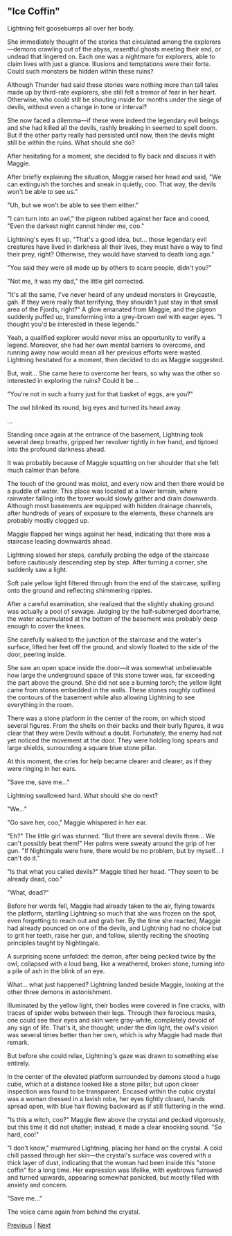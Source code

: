 ## "Ice Coffin"
Lightning felt goosebumps all over her body.

She immediately thought of the stories that circulated among the explorers—demons crawling out of the abyss, resentful ghosts meeting their end, or undead that lingered on. Each one was a nightmare for explorers, able to claim lives with just a glance. Illusions and temptations were their forte. Could such monsters be hidden within these ruins?

Although Thunder had said these stories were nothing more than tall tales made up by third-rate explorers, she still felt a tremor of fear in her heart. Otherwise, who could still be shouting inside for months under the siege of devils, without even a change in tone or interval?

She now faced a dilemma—if these were indeed the legendary evil beings and she had killed all the devils, rashly breaking in seemed to spell doom. But if the other party really had persisted until now, then the devils might still be within the ruins. What should she do?

After hesitating for a moment, she decided to fly back and discuss it with Maggie.

After briefly explaining the situation, Maggie raised her head and said, "We can extinguish the torches and sneak in quietly, coo. That way, the devils won't be able to see us."

"Uh, but we won't be able to see them either."

"I can turn into an owl," the pigeon rubbed against her face and cooed, "Even the darkest night cannot hinder me, coo."

Lightning's eyes lit up, "That's a good idea, but... those legendary evil creatures have lived in darkness all their lives, they must have a way to find their prey, right? Otherwise, they would have starved to death long ago."



"You said they were all made up by others to scare people, didn't you?"

"Not me, it was my dad," the little girl corrected.

"It's all the same, I've never heard of any undead monsters in Greycastle, gah. If they were really that terrifying, they shouldn't just stay in that small area of the Fjords, right?" A glow emanated from Maggie, and the pigeon suddenly puffed up, transforming into a grey-brown owl with eager eyes. "I thought you'd be interested in these legends."

Yeah, a qualified explorer would never miss an opportunity to verify a legend. Moreover, she had her own mental barriers to overcome, and running away now would mean all her previous efforts were wasted. Lightning hesitated for a moment, then decided to do as Maggie suggested.

But, wait... She came here to overcome her fears, so why was the other so interested in exploring the ruins? Could it be...

"You're not in such a hurry just for that basket of eggs, are you?"

The owl blinked its round, big eyes and turned its head away.

...

Standing once again at the entrance of the basement, Lightning took several deep breaths, gripped her revolver tightly in her hand, and tiptoed into the profound darkness ahead.



It was probably because of Maggie squatting on her shoulder that she felt much calmer than before. 

The touch of the ground was moist, and every now and then there would be a puddle of water. This place was located at a lower terrain, where rainwater falling into the tower would slowly gather and drain downwards. Although most basements are equipped with hidden drainage channels, after hundreds of years of exposure to the elements, these channels are probably mostly clogged up. 

Maggie flapped her wings against her head, indicating that there was a staircase leading downwards ahead.

Lightning slowed her steps, carefully probing the edge of the staircase before cautiously descending step by step. After turning a corner, she suddenly saw a light.

Soft pale yellow light filtered through from the end of the staircase, spilling onto the ground and reflecting shimmering ripples.

After a careful examination, she realized that the slightly shaking ground was actually a pool of sewage. Judging by the half-submerged doorframe, the water accumulated at the bottom of the basement was probably deep enough to cover the knees.

She carefully walked to the junction of the staircase and the water's surface, lifted her feet off the ground, and slowly floated to the side of the door, peering inside.

She saw an open space inside the door—it was somewhat unbelievable how large the underground space of this stone tower was, far exceeding the part above the ground. She did not see a burning torch; the yellow light came from stones embedded in the walls. These stones roughly outlined the contours of the basement while also allowing Lightning to see everything in the room.

There was a stone platform in the center of the room, on which stood several figures. From the shells on their backs and their burly figures, it was clear that they were Devils without a doubt. Fortunately, the enemy had not yet noticed the movement at the door. They were holding long spears and large shields, surrounding a square blue stone pillar.



At this moment, the cries for help became clearer and clearer, as if they were ringing in her ears.

"Save me, save me..."

Lightning swallowed hard. What should she do next?

"We..."

"Go save her, coo," Maggie whispered in her ear.

"Eh?" The little girl was stunned. "But there are several devils there... We can't possibly beat them!" Her palms were sweaty around the grip of her gun. "If Nightingale were here, there would be no problem, but by myself... I can't do it."

"Is that what you called devils?" Maggie tilted her head. "They seem to be already dead, coo."

"What, dead?"

Before her words fell, Maggie had already taken to the air, flying towards the platform, startling Lightning so much that she was frozen on the spot, even forgetting to reach out and grab her. By the time she reacted, Maggie had already pounced on one of the devils, and Lightning had no choice but to grit her teeth, raise her gun, and follow, silently reciting the shooting principles taught by Nightingale.



A surprising scene unfolded: the demon, after being pecked twice by the owl, collapsed with a loud bang, like a weathered, broken stone, turning into a pile of ash in the blink of an eye.

What... what just happened? Lightning landed beside Maggie, looking at the other three demons in astonishment.

Illuminated by the yellow light, their bodies were covered in fine cracks, with traces of spider webs between their legs. Through their ferocious masks, one could see their eyes and skin were gray-white, completely devoid of any sign of life. That's it, she thought; under the dim light, the owl's vision was several times better than her own, which is why Maggie had made that remark.

But before she could relax, Lightning's gaze was drawn to something else entirely.

In the center of the elevated platform surrounded by demons stood a huge cube, which at a distance looked like a stone pillar, but upon closer inspection was found to be transparent. Encased within the cubic crystal was a woman dressed in a lavish robe, her eyes tightly closed, hands spread open, with blue hair flowing backward as if still fluttering in the wind.

"Is this a witch, coo?" Maggie flew above the crystal and pecked vigorously, but this time it did not shatter; instead, it made a clear knocking sound. "So hard, coo!"

"I don't know," murmured Lightning, placing her hand on the crystal. A cold chill passed through her skin—the crystal's surface was covered with a thick layer of dust, indicating that the woman had been inside this "stone coffin" for a long time. Her expression was lifelike, with eyebrows furrowed and turned upwards, appearing somewhat panicked, but mostly filled with anxiety and concern.

"Save me..."

The voice came again from behind the crystal.





[Previous](CH0316.md) | [Next](CH0318.md)
